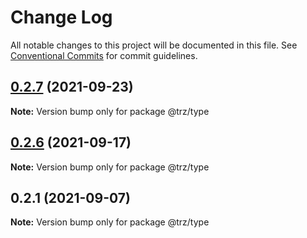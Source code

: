 # Change Log

All notable changes to this project will be documented in this file.
See [Conventional Commits](https://conventionalcommits.org) for commit guidelines.

## [0.2.7](https://github.com/chenzhenyuan/trz/compare/@trz/type@0.2.1...@trz/type@0.2.7) (2021-09-23)

**Note:** Version bump only for package @trz/type

## [0.2.6](https://github.com/chenzhenyuan/trz/compare/@trz/type@0.2.1...@trz/type@0.2.6) (2021-09-17)

**Note:** Version bump only for package @trz/type

## 0.2.1 (2021-09-07)

**Note:** Version bump only for package @trz/type
